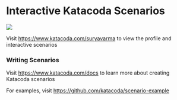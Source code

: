 # Interactive Katacoda Scenarios

[![](http://shields.katacoda.com/katacoda/suryavarma/count.svg)](https://www.katacoda.com/suryavarma "Get your profile on Katacoda.com")

Visit https://www.katacoda.com/suryavarma to view the profile and interactive scenarios

### Writing Scenarios
Visit https://www.katacoda.com/docs to learn more about creating Katacoda scenarios

For examples, visit https://github.com/katacoda/scenario-example
